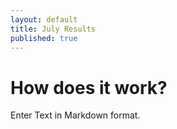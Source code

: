 ```yaml
---
layout: default
title: July Results
published: true
---
```


# How does it work?

Enter Text in Markdown format.